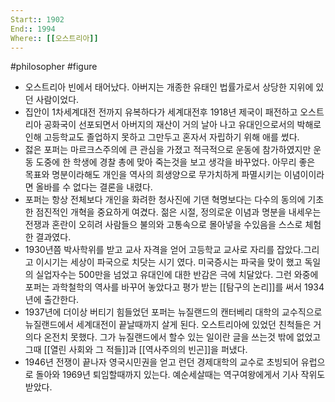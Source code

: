 ```yaml
---
Start:: 1902
End:: 1994
Where:: [[오스트리아]]
---
```

#philosopher #figure
- 오스트리아 빈에서 태어났다. 아버지는 개종한 유태인 법률가로서 상당한 지위에 있던 사람이었다.
- 집안이 1차세계대전 전까지 유복하다가 세계대전후 1918년 제국이 패전하고 오스트리아 공화국이 선포되면서 아버지의 재산이 거의 날아 나고 유대인으로서의 박해로 인해 고등학교도 졸업하지 못하고 그만두고 혼자서 자립하기 위해 애를 썼다.
- 젏은 포퍼는 마르크스주의에 큰 관심을 가졌고 적극적으로 운동에 참가하였지만 운동 도중에 한 학생에 경찰 총에 맞아 죽는것을 보고 생각을 바꾸었다. 아무리 좋은 목표와 명분이라해도 개인을 역사의 희생양으로 무가치하게 파멸시키는 이념이이라면 올바를 수 없다는 결론을 내렸다.
- 포퍼는 항상 전체보다 개인을 화려한 청사진에 기댄 혁명보다는 다수의 동의에 기초한 점진적인 개혁을 중요하게 여겼다. 젊은 시절, 정의로운 이념과 명분을 내세우는 전쟁과 혼란이 오히려 사람들으 불의와 고통속으로 몰아넣을 수있음을 스스로 체험한 결과였다.
- 1930년쯤 박사학위를 받고 교사 자격을 얻어 고등학교 교사로 자리를 잡았다.그리고 이시기는 세상이 파국으로 치닷는 시기 였다. 미국증시는 파국을 맞이 했고 독일의 실업자수는 500만을 넘었고 유대인에 대한 반감은 극에 치달았다. 그런 와중에 포퍼는 과학철학의 역사를 바꾸어 놓았다고 평가 받는 [[탐구의 논리]]를 써서 1934년에 출간한다.
- 1937년에 더이상 버티기 힘들었던 포퍼는 뉴질랜드의 캔터베리 대학의 교수직으로 뉴질랜드에서 세계대전이 끝날때까지 살게 된다. 오스트리아에 있었던 친척들은 거의다 온전치 못했다. 그가 뉴질랜드에서 할수 있는 일이란 글을 쓰는것 밖에 없었고 그때 [[열린 사회와 그 적들]]과  [[역사주의의 빈곤]]을 퍼냈다.
- 1946년 전쟁이 끝나자 영국시민권을 얻고 런던 경제대학의 교수로 초빙되어 유럽으로 돌아와 1969년 퇴임할때까지 있는다. 예순세살때는 역구여왕에게서 기사 작위도 받았다. 
